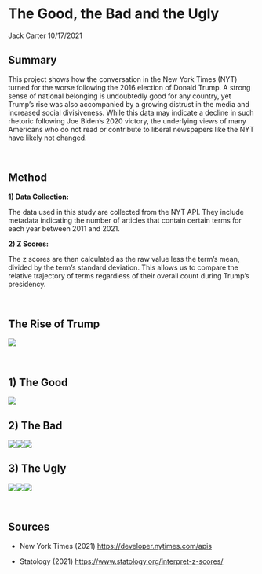 The Good, the Bad and the Ugly
================
Jack Carter
10/17/2021

## **Summary**

This project shows how the conversation in the New York Times (NYT)
turned for the worse following the 2016 election of Donald Trump. A
strong sense of national belonging is undoubtedly good for any country,
yet Trump’s rise was also accompanied by a growing distrust in the media
and increased social divisiveness. While this data may indicate a
decline in such rhetoric following Joe Biden’s 2020 victory, the
underlying views of many Americans who do not read or contribute to
liberal newspapers like the NYT have likely not changed.

 

## **Method**

**1) Data Collection:**

The data used in this study are collected from the NYT API. They include
metadata indicating the number of articles that contain certain terms
for each year between 2011 and 2021.

**2) Z Scores:**

The z scores are then calculated as the raw value less the term’s mean,
divided by the term’s standard deviation. This allows us to compare the
relative trajectory of terms regardless of their overall count during
Trump’s presidency.

 

## The Rise of Trump

![](The-Good-the-Bad-and-the-Ugly_files/figure-gfm/unnamed-chunk-1-1.png)<!-- -->

 

## 1\) The Good

![](The-Good-the-Bad-and-the-Ugly_files/figure-gfm/unnamed-chunk-2-1.png)<!-- -->

## 2\) The Bad

![](The-Good-the-Bad-and-the-Ugly_files/figure-gfm/unnamed-chunk-3-1.png)<!-- -->![](The-Good-the-Bad-and-the-Ugly_files/figure-gfm/unnamed-chunk-3-2.png)<!-- -->![](The-Good-the-Bad-and-the-Ugly_files/figure-gfm/unnamed-chunk-3-3.png)<!-- -->

## 3\) The Ugly

![](The-Good-the-Bad-and-the-Ugly_files/figure-gfm/unnamed-chunk-4-1.png)<!-- -->![](The-Good-the-Bad-and-the-Ugly_files/figure-gfm/unnamed-chunk-4-2.png)<!-- -->![](The-Good-the-Bad-and-the-Ugly_files/figure-gfm/unnamed-chunk-4-3.png)<!-- -->

 

## **Sources**

  - New York Times (2021) <https://developer.nytimes.com/apis>

  - Statology (2021) <https://www.statology.org/interpret-z-scores/>
